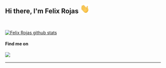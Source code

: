<!--
**Phelyxx/Phelyxx** is a ✨ _special_ ✨ repository because its `README.md` (this file) appears on your GitHub profile.
-->

 <!--
**UjwalKandi/UjwalKandi** is a ✨ _special_ ✨ repository because its `README.md` (this file) appears on your GitHub profile.
-->


<h2 align="left">Hi there, I'm Felix Rojas <img src="https://raw.githubusercontent.com/ABSphreak/ABSphreak/master/gifs/Hi.gif" height="30" /> </h2>
 


<br />

[![Felix Rojas github stats](https://github-readme-stats.ujwalkandi.vercel.app/api?username=Phelyxx&count_private=true&show_icons=true&theme=blue-green&hide_rank=false&hide=stars&include_all_commits=true)](https://github.com/Phelyxx?tab=repositories)&nbsp;&nbsp;


#### Find me on  

 <p align='left'>
 <a href="https://github.com/Phelyxx" target="_blank"><img height="25" src="https://upload.wikimedia.org/wikipedia/commons/9/91/Octicons-mark-github.svg"></a>&nbsp;&nbsp;
 
 </p>



-----

